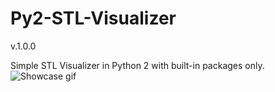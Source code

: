 # Py2-STL-Visualizer
v.1.0.0

 Simple STL Visualizer in Python 2 with built-in packages only.
![Showcase gif](https://github.com/czanikan/Py2-STL-Visualizer/tree/main/gifs/showcase.gif)
 

